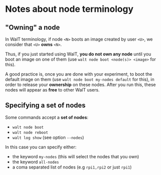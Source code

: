 
# Notes about node terminology

## "Owning" a node

In WalT terminology, if node `<N>` boots an image created by user `<U>`, we consider that `<U>` **owns** `<N>`.

Thus, if you just started using WalT, **you do not own any node** until you boot an image on one of them (use `walt node boot <node(s)> <image>` for this).

A good practice is, once you are done with your experiment, to boot the default image on them (use `walt node boot my-nodes default` for this), in order to release your **ownership** on these nodes. After you run this, these nodes will appear as **free** to other WalT users.

## Specifying a set of nodes

Some commands accept a **set of nodes**:
- `walt node boot`
- `walt node reboot`
- `walt log show`         (see option `--nodes`)

In this case you can specify either:
* the keyword `my-nodes` (this will select the nodes that you own)
* the keyword `all-nodes`
* a coma separated list of nodes (e.g `rpi1,rpi2` or just `rpi1`)

